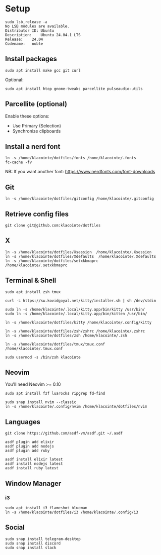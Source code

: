 # Setup

```
sudo lsb_release -a
No LSB modules are available.
Distributor ID:	Ubuntu
Description:	Ubuntu 24.04.1 LTS
Release:	24.04
Codename:	noble
```


## Install packages

```
sudo apt install make gcc git curl
```

Optional:
```
sudo apt install htop gnome-tweaks parcellite pulseaudio-utils
```

## Parcellite (optional)

Enable these options:

- Use Primary (Selection)
- Synchronize clipboards


## Install a nerd font

```
ln -s /home/klacointe/dotfiles/fonts /home/klacointe/.fonts
fc-cache -fv
```

NB: If you want another font: https://www.nerdfonts.com/font-downloads

## Git

```
ln -s /home/klacointe/dotfiles/gitconfig /home/klacointe/.gitconfig
```


## Retrieve config files

```
git clone git@github.com:klacointe/dotfiles
```


## X

```
ln -s /home/klacointe/dotfiles/Xsession  /home/klacointe/.Xsession
ln -s /home/klacointe/dotfiles/Xdefaults  /home/klacointe/.Xdefaults
ln -s /home/klacointe/dotfiles/setxkbmaprc /home/klacointe/.setxkbmaprc
```


## Terminal & Shell

```
sudo apt install zsh tmux

curl -L https://sw.kovidgoyal.net/kitty/installer.sh | sh /dev/stdin

sudo ln -s /home/klacointe/.local/kitty.app/bin/kitty /usr/bin/
sudo ln -s /home/klacointe/.local/kitty.app/bin/kitten /usr/bin/

ln -s /home/klacointe/dotfiles/kitty /home/klacointe/.config/kitty

ln -s /home/klacointe/dotfiles/zsh/zshrc /home/klacointe/.zshrc
ln -s /home/klacointe/dotfiles/zsh /home/klacointe/.zsh

ln -s /home/klacointe/dotfiles/tmux/tmux.conf /home/klacointe/.tmux.conf

sudo usermod -s /bin/zsh klacointe
```


## Neovim

You'll need Neovim >= 0.10

```
sudo apt install fzf luarocks ripgrep fd-find
```

```
sudo snap install nvim --classic
ln -s /home/klacointe/.config/nvim /home/klacointe/dotfiles/nvim
```


## Languages

```
git clone https://github.com/asdf-vm/asdf.git ~/.asdf

asdf plugin add elixir
asdf plugin add nodejs
asdf plugin add ruby

asdf install elixir latest
asdf install nodejs latest
asdf install ruby latest
```


## Window Manager

### i3

```
sudo apt install i3 flameshot blueman
ln -s /home/klacointe/dotfiles/i3 /home/klacointe/.config/i3
```

## Social

```
sudo snap install telegram-desktop
sudo snap install discord
sudo snap install slack
```
